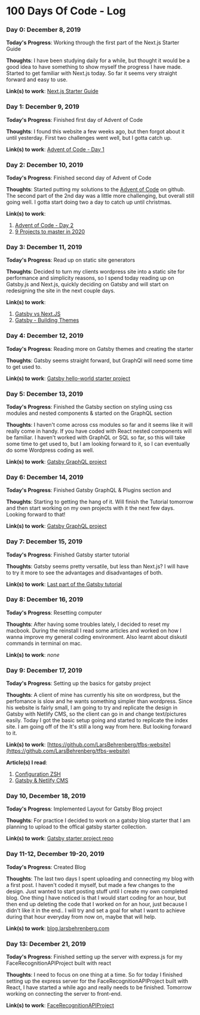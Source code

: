 # 100 Days Of Code - Log

### Day 0: December 8, 2019

**Today's Progress**: Working through the first part of the Next.js Starter Guide

**Thoughts**: I have been studying daily for a while, but thought it would be a good idea to have something to show myself the progress I have made. Started to get familiar with Next.js today. So far it seems very straight forward and easy to use.

**Link(s) to work**: [Next.js Starter Guide](https://nextjs.org/learn/basics/getting-started)


### Day 1: December 9, 2019

**Today's Progress**: Finished first day of Advent of Code

**Thoughts**: I found this website a few weeks ago, but then forgot about it until yesterday. First two challenges went well, but I gotta catch up.

**Link(s) to work**: [Advent of Code - Day 1](https://adventofcode.com/2019/day/1)


### Day 2: December 10, 2019

**Today's Progress**: Finished second day of Advent of Code

**Thoughts**: Started putting my solutions to the [Advent of Code](https://adventofcode.com/) on github. The second part of the 2nd day was a little more challenging, but overall still going well. I gotta start doing two a day to catch up until christmas.

**Link(s) to work**: 
1. [Advent of Code - Day 2](https://adventofcode.com/2019/day/2)
2. [9 Projects to master in 2020](https://medium.com/better-programming/9-projects-you-can-do-to-become-a-front-end-master-in-2020-97577110cca1)


### Day 3: December 11, 2019

**Today's Progress**: Read up on static site generators

**Thoughts**: Decided to turn my clients wordpress site into a static site for performance and simplicity reasons, so I spend today reading up on Gatsby.js and Next.js, quickly deciding on Gatsby and will start on redesigning the site in the next couple days.

**Link(s) to work**: 
1. [Gatsby vs Next.JS](https://dev.to/jameesy/gatsby-vs-next-js-what-why-and-when-4al5)
2. [Gatsby - Building Themes](https://www.gatsbyjs.org/docs/themes/building-themes/)


### Day 4: December 12, 2019

**Today's Progress**: Reading more on Gatsby themes and creating the starter

**Thoughts**: Gatsby seems straight forward, but GraphQl will need some time to get used to.

**Link(s) to work**: [Gatsby hello-world starter project](https://github.com/LarsBehrenberg/testing-projects/tree/master/gatsby-hello-world)


### Day 5: December 13, 2019

**Today's Progress**: Finished the Gatsby section on styling using css modules and nested components & started on the GraphQL section

**Thoughts**: I haven't come across css modules so far and it seems like it will really come in handy. If you have coded with React nested components will be familiar. I haven't worked with GraphQL or SQL so far, so this will take some time to get used to, but I am looking forward to it, so I can eventually do some Wordpress coding as well.

**Link(s) to work**: [Gatsby GraphQL project](https://github.com/LarsBehrenberg/testing-projects/tree/master/gatsby-graphql)


### Day 6: December 14, 2019

**Today's Progress**: Finished Gatsby GraphQL & Plugins section and 

**Thoughts**: Starting to getting the hang of it. Will finish the Tutorial tomorrow and then start working on my own projects with it the next few days. Looking forward to that!

**Link(s) to work**: [Gatsby GraphQL project](https://www.gatsbyjs.org/tutorial/part-seven/)


### Day 7: December 15, 2019

**Today's Progress**: Finished Gatsby starter tutorial

**Thoughts**: Gatsby seems pretty versatile, but less than Next.js? I will have to try it more to see the advantages and disadvantages of both.

**Link(s) to work**: [Last part of the Gatsby tutorial](https://www.gatsbyjs.org/tutorial/part-eight/)


### Day 8: December 16, 2019

**Today's Progress**: Resetting computer

**Thoughts**: After having some troubles lately, I decided to reset my macbook. During the reinstall I read some articles and worked on how I wanna improve my general coding environment. Also learnt about diskutil commands in terminal on mac.

**Link(s) to work**: *none*


### Day 9: December 17, 2019

**Today's Progress**: Setting up the basics for gatsby project

**Thoughts**: A client of mine has currently his site on wordpress, but the perfomance is slow and he wants something simpler than wordpress. Since his website is fairly small, I am going to try and replicate the design in Gatsby with Netlify CMS, so the client can go in and change text/pictures easily. Today I got the basic setup going and started to replicate the index site. I am going off of the  It's still a long way from here. But looking forward to it.

**Link(s) to work**: [https://github.com/LarsBehrenberg/tfbs-website](https://github.com/LarsBehrenberg/tfbs-website)

**Article(s) I read**: 
1. [Configuration ZSH](https://www.freecodecamp.org/news/how-to-configure-your-macos-terminal-with-zsh-like-a-pro-c0ab3f3c1156/)
2. [Gatsby & Netlify CMS](https://www.gatsbyjs.org/docs/sourcing-from-netlify-cms/)


### Day 10, December 18, 2019

**Today's Progress**: Implemented Layout for Gatsby Blog project

**Thoughts**: For practice I decided to work on a gatsby blog starter that I am planning to upload to the offical gatsby starter collection.

**Link(s) to work**: [Gatsby starter project repo](https://github.com/LarsBehrenberg/testing-projects/tree/master/gatsby-graphql)


### Day 11-12, December 19-20, 2019

**Today's Progress**: Created Blog

**Thoughts**: The last two days I spent uploading and connecting my blog with a first post. I haven't coded it myself, but made a few changes to the design. Just wanted to start posting stuff until I create my own completed blog. One thing I have noticed is that I would start coding for an hour, but then end up deleting the code that I worked on for an hour, just because I didn't like it in the end.. I will try and set a goal for what I want to achieve during that hour everyday from now on, maybe that will help.

**Link(s) to work**: [blog.larsbehrenberg.com](https://blog.larsbehrenberg.com/)


### Day 13: December 21, 2019

**Today's Progress**: Finished setting up the server with express.js for my FaceRecognitionAPIProject built with react

**Thoughts**: I need to focus on one thing at a time. So for today I finished setting up the express server for the FaceRecognitionAPIProject built with React, I have started a while ago and really needs to be finished. Tomorrow working on connecting the server to front-end.

**Link(s) to work**: [FaceRecognitionAPIProject](https://github.com/LarsBehrenberg/ZeroToMastery-Projects/tree/master/face-recognition)
